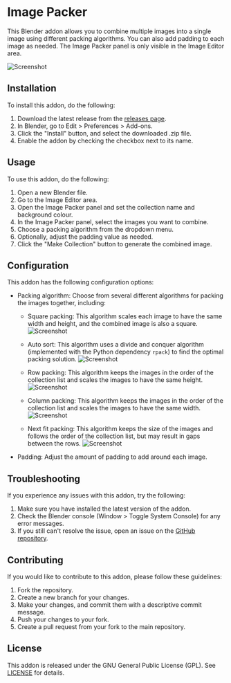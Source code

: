 # Image Packer

This Blender addon allows you to combine multiple images into a single image using different packing algorithms. You can also add padding to each image as needed. The Image Packer panel is only visible in the Image Editor area.

![Screenshot](screenshot.png)

## Installation

To install this addon, do the following:

1. Download the latest release from the [releases page](https://github.com/HerrWaffel/image-packer/releases).
2. In Blender, go to Edit > Preferences > Add-ons.
3. Click the "Install" button, and select the downloaded .zip file.
4. Enable the addon by checking the checkbox next to its name.

## Usage

To use this addon, do the following:

1. Open a new Blender file.
2. Go to the Image Editor area.
3. Open the Image Packer panel and set the collection name and background colour.
4. In the Image Packer panel, select the images you want to combine.
5. Choose a packing algorithm from the dropdown menu.
6. Optionally, adjust the padding value as needed.
7. Click the "Make Collection" button to generate the combined image.

## Configuration

This addon has the following configuration options:

- Packing algorithm: Choose from several different algorithms for packing the images together, including:

  - Square packing: This algorithm scales each image to have the same width and height, and the combined image is also a square.
![Screenshot](screenshots/SquarePacking.jpg=400x)

  - Auto sort: This algorithm uses a divide and conquer algorithm (implemented with the Python dependency `rpack`) to find the optimal packing solution.
![Screenshot](screenshots/AutoSort.jpg=400x)

  - Row packing: This algorithm keeps the images in the order of the collection list and scales the images to have the same height.
![Screenshot](screenshots/RowPacking.jpg=400x)

  - Column packing: This algorithm keeps the images in the order of the collection list and scales the images to have the same width.
![Screenshot](screenshots/ColumnPacking.jpg=400x)

  - Next fit packing: This algorithm keeps the size of the images and follows the order of the collection list, but may result in gaps between the rows.
![Screenshot](screenshots/NextFit.jpg=400x)

- Padding: Adjust the amount of padding to add around each image.

## Troubleshooting

If you experience any issues with this addon, try the following:

1. Make sure you have installed the latest version of the addon.
2. Check the Blender console (Window > Toggle System Console) for any error messages.
3. If you still can't resolve the issue, open an issue on the [GitHub repository](https://github.com/HerrWaffel/image-packer/issues).

## Contributing

If you would like to contribute to this addon, please follow these guidelines:

1. Fork the repository.
2. Create a new branch for your changes.
3. Make your changes, and commit them with a descriptive commit message.
4. Push your changes to your fork.
5. Create a pull request from your fork to the main repository.

## License

This addon is released under the GNU General Public License (GPL). See [LICENSE](LICENSE) for details.
